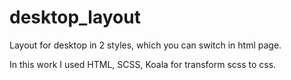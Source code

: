 # desktop_layout

Layout for desktop in 2 styles, which you can switch in html page.

In this work I used HTML, SCSS, Koala for transform scss to css.
